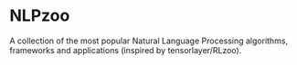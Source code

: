 # NLPzoo
A collection of the most popular Natural Language Processing algorithms, frameworks and applications (inspired by tensorlayer/RLzoo).
